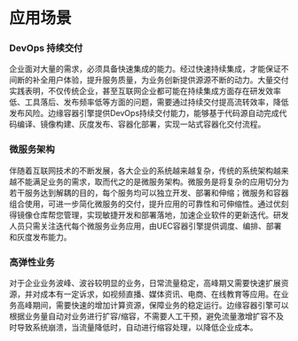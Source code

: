 # 应用场景



### DevOps 持续交付

企业面对大量的需求，必须具备快速集成的能力。经过快速持续集成，才能保证不间断的补全用户体验，提升服务质量，为业务创新提供源源不断的动力。大量交付实践表明，不仅传统企业，甚至互联网企业都可能在持续集成方面存在研发效率低、工具落后、发布频率低等方面的问题，需要通过持续交付提高流转效率，降低发布风险。边缘容器引擎提供DevOps持续交付能力，能够基于代码源自动完成代码编译、镜像构建、灰度发布、容器化部署，实现一站式容器化交付流程。



###  微服务架构

伴随着互联网技术的不断发展，各大企业的系统越来越复杂，传统的系统架构越来越不能满足业务的需求，取而代之的是微服务架构。微服务是将复杂的应用切分为若干服务达到解耦的目的，每个服务均可以独立开发、部署和伸缩；微服务和容器组合使用，可进一步简化微服务的交付，提升应用的可靠性和可伸缩性。通过优刻得镜像仓库帮您管理，实现敏捷开发和部署落地，加速企业软件的更新迭代。研发人员只需关注迭代每个微服务业务应用，由UEC容器引擎提供调度、编排、部署和灰度发布能力。



### 高弹性业务

对于企业业务波峰、波谷较明显的业务，日常流量稳定，高峰期又需要快速扩展资源，并对成本有一定诉求，如视频直播、媒体资讯、电商、在线教育等应用。在业务高峰期间，需要快速的增加计算资源，保障业务的稳定运行。边缘容器引擎可以根据业务量自动对业务进行扩容/缩容，不需要人工干预，避免流量激增扩容不及时导致系统崩溃，当流量降低时，自动进行缩容处理，以降低企业成本。

